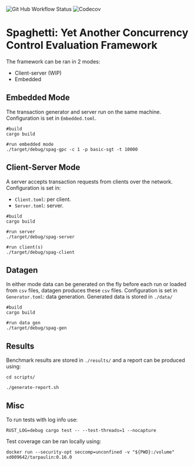 ![Git Hub Workflow Status](https://img.shields.io/github/workflow/status/jackwaudby/spaghetti/Rust?logo=Github)
![Codecov](https://img.shields.io/codecov/c/github/jackwaudby/spaghetti?logo=codecov)

# Spaghetti: Yet Another Concurrency Control Evaluation Framework

The framework can be ran in 2 modes:
+ Client-server (WIP)
+ Embedded

## Embedded Mode

The transaction generator and server run on the same machine.
Configuration is set in `Embedded.toml`.
```
#build
cargo build

#run embedded mode
./target/debug/spag-gpc -c 1 -p basic-sgt -t 10000
```

## Client-Server Mode

A server accepts transaction requests from clients over the network.
Configuration is set in:
* `Client.toml`: per client.
* `Server.toml`: server.

```
#build
cargo build

#run server
./target/debug/spag-server

#run client(s)
./target/debug/spag-client
```

## Datagen

In either mode data can be generated on the fly before each run or loaded from `csv` files, datagen produces these `csv` files.
Configuration is set in `Generator.toml`: data generation.
 Generated data is stored in `./data/`

```
#build
cargo build

#run data gen
./target/debug/spag-gen
```

## Results

Benchmark results are stored in `./results/` and a report can be produced using:
```
cd scripts/

./generate-report.sh
```

## Misc
To run tests with log info use:
```
RUST_LOG=debug cargo test -- --test-threads=1 --nocapture
```

Test coverage can be ran locally using:
```
docker run --security-opt seccomp=unconfined -v "${PWD}:/volume" xd009642/tarpaulin:0.16.0
```
